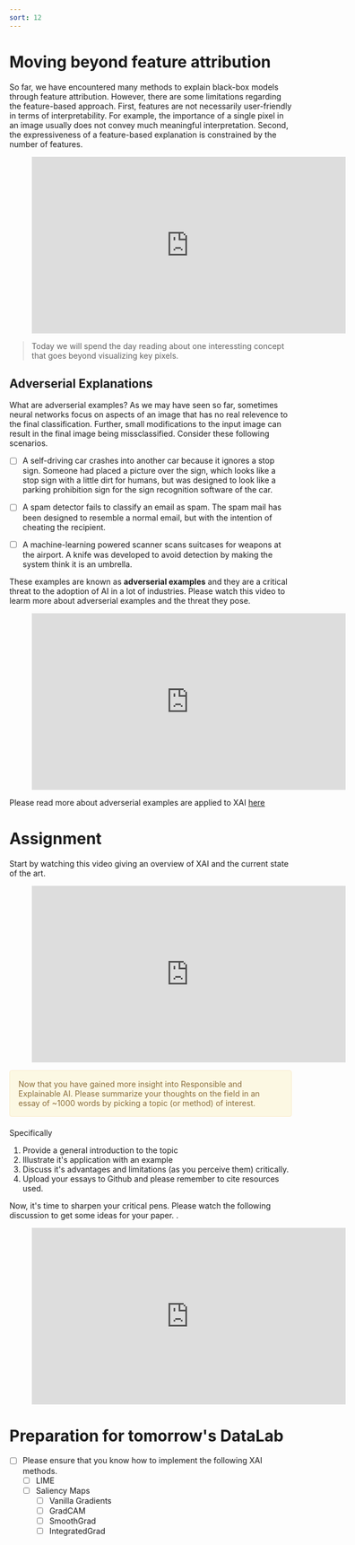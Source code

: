 ```yaml
---
sort: 12
---
```


# Moving beyond feature attribution
So far, we have encountered many methods to explain black-box models through
feature attribution. However, there are some limitations regarding the
feature-based approach. First, features are not necessarily user-friendly
in terms of interpretability. For example, the importance of a single pixel
in an image usually does not convey much meaningful interpretation.
Second, the expressiveness of a feature-based explanation is constrained by the number of features.

<!-- blank line -->
<figure class="video_container">
<iframe width="560" height="315" src="https://www.youtube.com/embed/Ff-Dx79QEEY" title="YouTube video player" frameborder="0" allow="accelerometer; autoplay; clipboard-write; encrypted-media; gyroscope; picture-in-picture" allowfullscreen></iframe>
</figure>
<!-- blank line -->


> Today we will spend the day reading about one interessting concept that goes beyond visualizing key pixels.

## Adverserial Explanations

What are adverserial examples? As we may have seen so far, sometimes neural networks focus on aspects of an image that has no real relevence to the final classification. Further, small modifications to the input image can result in the final image being missclassified. Consider these following scenarios.

- [ ] A self-driving car crashes into another car because it ignores a stop sign. Someone had placed a picture over the sign, which looks like a stop sign with a little dirt for humans, but was designed to look like a parking prohibition sign for the sign recognition software of the car.

- [ ] A spam detector fails to classify an email as spam. The spam mail has been designed to resemble a normal email, but with the intention of cheating the recipient.

- [ ] A machine-learning powered scanner scans suitcases for weapons at the airport. A knife was developed to avoid detection by making the system think it is an umbrella.

These examples are known as **adverserial examples** and they are a critical threat to the adoption of AI in a lot of industries. Please watch this video to learm more about adverserial examples and the threat they pose.

<!-- blank line -->
<figure class="video_container">
<iframe width="560" height="315" src="https://www.youtube-nocookie.com/embed/4rFOkpI0Lcg" title="YouTube video player" frameborder="0" allow="accelerometer; autoplay; clipboard-write; encrypted-media; gyroscope; picture-in-picture" allowfullscreen></iframe>
</figure>
<!-- blank line -->

Please read more about adverserial examples are applied to XAI [here](https://christophm.github.io/interpretable-ml-book/adversarial.html)

# Assignment
Start by watching this video giving an overview of XAI and the current state of the art.

<!-- blank line -->
<figure class="video_container">
<iframe width="560" height="315" src="https://www.youtube-nocookie.com/embed/dT8W7jdIT5M" title="YouTube video player" frameborder="0" allow="accelerometer; autoplay; clipboard-write; encrypted-media; gyroscope; picture-in-picture" allowfullscreen></iframe>
</figure>
<!-- blank line -->

<div style="padding: 15px; border: 1px solid transparent; border-color: transparent; margin-bottom: 20px; border-radius: 4px; color: #8a6d3b;; background-color: #fcf8e3; border-color: #faebcc;">
Now that you have gained more insight into Responsible and Explainable AI. Please summarize your thoughts on the field in an essay of ~1000 words by picking a topic (or method) of interest.
 </div>

Specifically
1. Provide a general introduction to the topic
2. Illustrate it's application with an example
3. Discuss it's advantages and limitations (as you perceive them) critically.
4. Upload your essays to Github and please remember to cite resources used.

Now, it's time to sharpen your critical pens. Please watch the following discussion to get some ideas for your paper. .

<!-- blank line -->
<figure class="video_container">
<iframe width="560" height="315" src="https://www.youtube-nocookie.com/embed/0LIACHcxpHU" title="YouTube video player" frameborder="0" allow="accelerometer; autoplay; clipboard-write; encrypted-media; gyroscope; picture-in-picture" allowfullscreen></iframe>
</figure>
<!-- blank line -->


# Preparation for tomorrow's DataLab

- [ ] Please ensure that you know how to implement the following XAI methods.
  - [ ] LIME
  - [ ] Saliency Maps
    - [ ] Vanilla Gradients
    - [ ] GradCAM
    - [ ] SmoothGrad
    - [ ] IntegratedGrad
